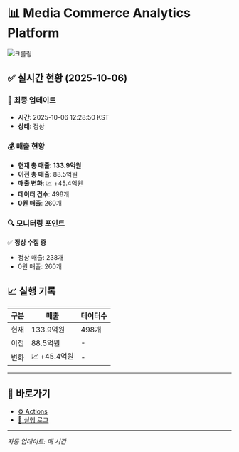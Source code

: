 # 📊 Media Commerce Analytics Platform

![크롤링](https://img.shields.io/badge/크롤링-정상-green)

## ✅ 실시간 현황 (2025-10-06)

### 📍 최종 업데이트
- **시간**: 2025-10-06 12:28:50 KST
- **상태**: 정상

### 💰 매출 현황
- **현재 총 매출**: **133.9억원**
- **이전 총 매출**: 88.5억원
- **매출 변화**: 📈 +45.4억원
- **데이터 건수**: 498개
- **0원 매출**: 260개

### 🔍 모니터링 포인트

✅ **정상 수집 중**
- 정상 매출: 238개
- 0원 매출: 260개


## 📈 실행 기록

| 구분 | 매출 | 데이터수 |
|------|------|----------|
| 현재 | 133.9억원 | 498개 |
| 이전 | 88.5억원 | - |
| 변화 | 📈 +45.4억원 | - |

---

## 🔗 바로가기

- [⚙️ Actions](../../actions)
- [📝 실행 로그](../../actions/workflows/daily_scraping.yml)

---

*자동 업데이트: 매 시간*

